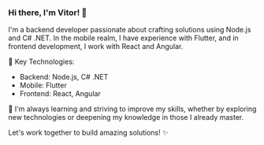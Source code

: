 ### Hi there, I'm Vitor! 👋

I'm a backend developer passionate about crafting solutions using Node.js and C# .NET. In the mobile realm, I have experience with Flutter, and in frontend development, I work with React and Angular.

🚀 Key Technologies:
- Backend: Node.js, C# .NET
- Mobile: Flutter
- Frontend: React, Angular

🌱 I'm always learning and striving to improve my skills, whether by exploring new technologies or deepening my knowledge in those I already master.

Let's work together to build amazing solutions! ✨
